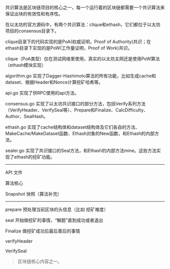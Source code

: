 共识算法是区块链项目的核心之一，每一个运行着的区块链都需要一个共识算法来保证出块的有效性和有序性。

在以太坊的官方源码中，有两个共识算法：clique和ethash，它们都位于以太坊项目的consensus目录下。

clique目录下的代码实现的是PoA\(权威证明，Proof of Authority\)共识；在ethash目录下实现的是PoW\(工作量证明，Proof of Work\)共识。

clique（PoA类型）仅在测试网络里使用，真实的以太坊主网还是使用PoW算法（ethash模块实现）

algorithm.go 实现了Dagger-Hashimoto算法的所有功能，比如生成cache和dataset、根据Header和Nonce计算挖矿哈希等。

api.go 实现了供RPC使用的api方法。

consensus.go 实现了以太坊共识接口的部分方法，包括Verify系列方法（VerifyHeader、VerifySeal等）、Prepare和Finalize、CalcDifficulty、Author、SealHash。

ethash.go 实现了cache结构体和dataset结构体及它们各自的方法、MakeCache/MakeDataset函数、Ethash对象的New函数，和Ethash的内部方法。

sealer.go 实现了共识接口的Seal方法，和Ethash的内部方法mine。这些方法实现了ethash的挖矿功能。

---

API 文件

算法核心

Snapshot 快照（算法补充）

---

prepare 预处理当前区块的头信息（比如 挖矿难度）

seal 开始做挖矿的事情，“解题”直到成功或者退出

Finalize 做挖矿成功后最后善后的事情

verifyHeader

VerifySeal

> 区块链核心内容之一。



